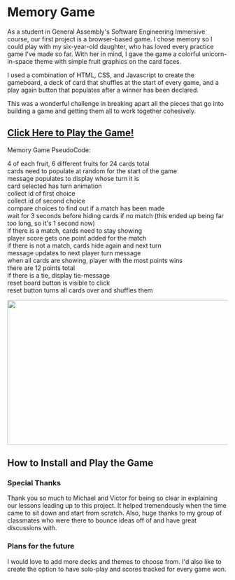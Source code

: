 <h1>Memory Game</h1>

As a student in General Assembly's Software Engineering Immersive course, our first project is a browser-based game. I chose memory so I could play with my six-year-old daughter, who has loved every practice game I've made so far. With her in mind, I gave the game a colorful unicorn-in-space theme with simple fruit graphics on the card faces. 

I used a combination of HTML, CSS, and Javascript to create the gameboard, a deck of card that shuffles at the start of every game, and a play again button that populates after a winner has been declared. 

This was a wonderful challenge in breaking apart all the pieces that go into building a game and getting them all to work together cohesively. 

<a href src="https://tifaniethomas.github.io/memory-game/"><h2>Click Here to Play the Game!</h2></a>

Memory Game PseudoCode:

4 of each fruit, 6 different fruits for 24 cards total<br>
cards need to populate at random for the start of the game<br>
message populates to display whose turn it is<br>
card selected has turn animation<br>
collect id of first choice<br>
collect id of second choice<br>
compare choices to find out if a match has been made<br>
wait for 3 seconds before hiding cards if no match (this ended up being far too long, so it's 1 second now)<br>
if there is a match, cards need to stay showing<br>
player score gets one point added for the match<br>
if there is not a match, cards hide again and next turn<br>
message updates to next player turn message<br>
when all cards are showing, player with the most points wins<br>
there are 12 points total<br>
if there is a tie, display tie-message<br>
reset board button is visible to click<br>
reset button turns all cards over and shuffles them


<img src="https://i.imgur.com/JwCY7dg.png" width="708" height="330">

<h2>How to Install and Play the Game</h2>

<h3>Special Thanks</h3>
Thank you so much to Michael and Victor for being so clear in explaining our lessons leading up to this project. It helped tremendously when the time came to sit down and start from scratch. Also, huge thanks to my group of classmates who were there to bounce ideas off of and have great discussions with.

<h3>Plans for the future</h3>
I would love to add more decks and themes to choose from. I'd also like to create the option to have solo-play and scores tracked for every game won.